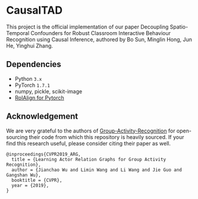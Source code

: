 # CausalTAD
This project is the official implementation of our paper Decoupling Spatio-Temporal Confounders for Robust Classroom Interactive Behaviour Recognition using Causal Inference, authored by Bo Sun, Minglin Hong, Jun He, Yinghui Zhang.

## Dependencies

- Python `3.x`
- PyTorch `1.7.1`
- numpy, pickle, scikit-image
- [RoIAlign for Pytorch](https://github.com/longcw/RoIAlign.pytorch)



## Acknowledgement
We are very grateful to the authors of 
[Group-Activity-Recognition](https://github.com/wjchaoGit/Group-Activity-Recognition) for open-sourcing their code from which this repository is heavily sourced. If your find this research useful, please consider citing their paper as well.
```
@inproceedings{CVPR2019_ARG,
  title = {Learning Actor Relation Graphs for Group Activity Recognition},
  author = {Jianchao Wu and Limin Wang and Li Wang and Jie Guo and Gangshan Wu},
  booktitle = {CVPR},
  year = {2019},
}
```
